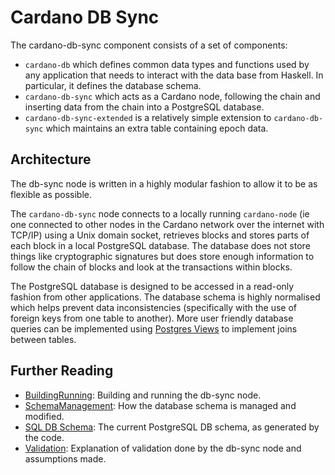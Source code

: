 # Cardano DB Sync

The cardano-db-sync component consists of a set of components:

* `cardano-db` which defines common data types and functions used by any application that needs
  to interact with the data base from Haskell. In particular, it defines the database schema.
* `cardano-db-sync` which acts as a Cardano node, following the chain and inserting
  data from the chain into a PostgreSQL database.
* `cardano-db-sync-extended` is a relatively simple extension to `cardano-db-sync` which maintains
  an extra table containing epoch data.


## Architecture

The db-sync node is written in a highly modular fashion to allow it to be as flexible as possible.

The `cardano-db-sync` node connects to a locally running `cardano-node` (ie one connected to other
nodes in the Cardano network over the internet with TCP/IP) using a Unix domain socket, retrieves
blocks and stores parts of each block in a local PostgreSQL database. The database does not store
things like cryptographic signatures but does store enough information to follow the chain of
blocks and look at the transactions within blocks.

The PostgreSQL database is designed to be accessed in a read-only fashion from other applications.
The database schema is highly normalised which helps prevent data inconsistencies (specifically
with the use of foreign keys from one table to another). More user friendly database queries can be
implemented using [Postgres Views][PostgresView] to implement joins between tables.

## Further Reading

* [BuildingRunning][BuildingRunning]: Building and running the db-sync node.
* [SchemaManagement][Schema Management]: How the database schema is managed and modified.
* [SQL DB Schema][DB Schema]: The current PostgreSQL DB schema, as generated by the code.
* [Validation][Validation]: Explanation of validation done by the db-sync node and assumptions made.

[BuildingRunning]: doc/building-running.md
[DB Schema]: https://hydra.iohk.io/job/Cardano/cardano-db-sync/native.haskellPackages.cardano-db.checks.test-db.x86_64-linux/latest/download/1
[ExampleQueries]: doc/building-running.md
[PostgresView]: https://www.postgresql.org/docs/current/sql-createview.html
[Schema Management]: doc/interesting-queries.md
[Validation]: doc/validation.md
